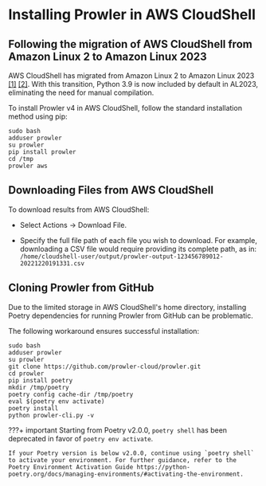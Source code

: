 # Installing Prowler in AWS CloudShell

## Following the migration of AWS CloudShell from Amazon Linux 2 to Amazon Linux 2023

AWS CloudShell has migrated from Amazon Linux 2 to Amazon Linux 2023 [[1]](https://aws.amazon.com/about-aws/whats-new/2023/12/aws-cloudshell-migrated-al2023/) [[2]](https://docs.aws.amazon.com/cloudshell/latest/userguide/cloudshell-AL2023-migration.html). With this transition, Python 3.9 is now included by default in AL2023, eliminating the need for manual compilation.

To install Prowler v4 in AWS CloudShell, follow the standard installation method using pip:

```shell
sudo bash
adduser prowler
su prowler
pip install prowler
cd /tmp
prowler aws
```

## Downloading Files from AWS CloudShell

To download results from AWS CloudShell:

- Select Actions → Download File.

- Specify the full file path of each file you wish to download. For example, downloading a CSV file would require providing its complete path, as in: `/home/cloudshell-user/output/prowler-output-123456789012-20221220191331.csv`

## Cloning Prowler from GitHub

Due to the limited storage in AWS CloudShell's home directory, installing Poetry dependencies for running Prowler from GitHub can be problematic.

The following workaround ensures successful installation:

```shell
sudo bash
adduser prowler
su prowler
git clone https://github.com/prowler-cloud/prowler.git
cd prowler
pip install poetry
mkdir /tmp/poetry
poetry config cache-dir /tmp/poetry
eval $(poetry env activate)
poetry install
python prowler-cli.py -v
```

???+ important
    Starting from Poetry v2.0.0, `poetry shell` has been deprecated in favor of `poetry env activate`.

    If your Poetry version is below v2.0.0, continue using `poetry shell` to activate your environment. For further guidance, refer to the Poetry Environment Activation Guide https://python-poetry.org/docs/managing-environments/#activating-the-environment.
